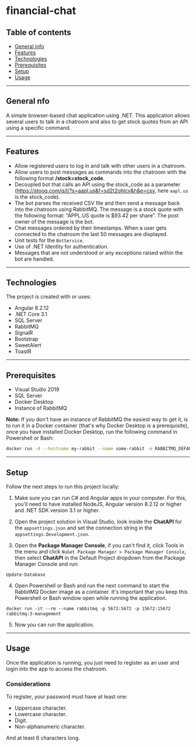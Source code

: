 # financial-chat
## Table of contents
* [General info](#general-info)
* [Features](#features)
* [Technologies](#technologies)
* [Prerequisites](#prerequisites)
* [Setup](#setup)
* [Usage](#usage)

---

## General nfo
A simple browser-based chat application using .NET. This application allows several users to talk in a chatroom and also to get stock quotes from an API using a specific command.

---

## Features
* Allow registered users to log in and talk with other users in a chatroom.
* Allow users to post messages as commands into the chatroom with the following format **/stock=stock_code**.
* Decoupled bot that calls an API using the stock_code as a parameter (https://stooq.com/q/l/?s=aapl.us&f=sd2t2ohlcv&h&e=csv, here `aapl.us` is the stock_code).
* The bot parses the received CSV file and then send a message back into the chatroom using RabbitMQ. The message is a stock quote
with the following format: “APPL.US quote is $93.42 per share”. The post owner of the message is the bot.
*  Chat messages ordered by their timestamps. When a user gets connected to the chatroom the last 50 messages are displayed.
* Unit tests for the `BotService`.
* Use of .NET Identity for authentication.
* Messages that are not understood or any exceptions raised within the bot are handled.

---

## Technologies
The project is created with or uses:

* Angular 8.2.12
* .NET Core 3.1
* SQL Server
* RabbitMQ
* SignalR
* Bootstrap
* SweetAlert
* ToastR

---

## Prerequisites
* Visual Studio 2019
* SQL Server
* Docker Desktop
* Instance of RabbitMQ

**Note:** If you don't have an instance of RabbitMQ the easiest way to get it, is to run it in a Docker container (that's why Docker Desktop is a prerequisite), once you have installed Docker Desktop, run the following command in Powershell or Bash:

```sh
docker run -d --hostname my-rabbit --name some-rabbit -e RABBITMQ_DEFAULT_USER=user -e RABBITMQ_DEFAULT_PASS=password rabbitmq:3-management
```

---

## Setup
Follow the next steps to run this project locally:

1. Make sure you can run C# and Angular apps in your computer. For this, you'll need to have installed NodeJS, Angular version 8.2.12 or higher and .NET SDK version 3.1 or higher.

2. Open the project solution in Visual Studio, look inside the **ChatAPI** for the `appsettings.json` and set the connection string in the `appsettings.Development.json`.

3. Open the **Package Manager Console**, if you can't find it, click Tools in the menu and click `NuGet Package Manager > Package Manager Console`, then select **ChatAPI** in the Default Project dropdown from the Package Manager Console and run:
```
Update-Database
```

4. Open Powershell or Bash and run the next command to start the RabbitMQ Docker image as a container. It's important that you keep this Powershell or Bash window open while running the application.
```
docker run -it --rm --name rabbitmq -p 5672:5672 -p 15672:15672 rabbitmq:3-management
```

5. Now you can run the application.

---

## Usage
Once the application is running, you just need to register as an user and login into the app to access the chatroom.

### Considerations

To register, your password must have at least one:

* Uppercase character.
* Lowercase character.
* Digit.
* Non-alphanumeric character.

And at least 6 characters long.